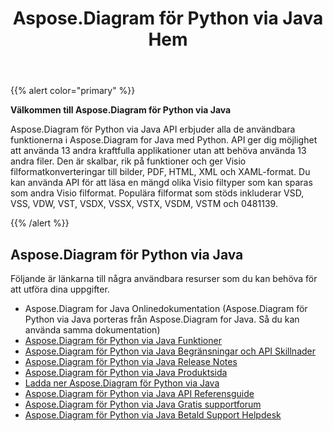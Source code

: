 ﻿---
title: Aspose.Diagram för Python via Java Hem
type: docs
weight: 40
url: /sv/python-java/
---
{{% alert color="primary" %}} 


**Välkommen till Aspose.Diagram för Python via Java**

Aspose.Diagram för Python via Java API erbjuder alla de användbara funktionerna i Aspose.Diagram for Java med Python. API ger dig möjlighet att använda 13 andra kraftfulla applikationer utan att behöva använda 13 andra filer. Den är skalbar, rik på funktioner och ger Visio filformatkonverteringar till bilder, PDF, HTML, XML och XAML-format. Du kan använda API för att läsa en mängd olika Visio filtyper som kan sparas som andra Visio filformat. Populära filformat som stöds inkluderar VSD, VSS, VDW, VST, VSDX, VSSX, VSTX, VSDM, VSTM och 0481139.

{{% /alert %}} 
## **Aspose.Diagram för Python via Java**
Följande är länkarna till några användbara resurser som du kan behöva för att utföra dina uppgifter.

- Aspose.Diagram for Java Onlinedokumentation (Aspose.Diagram för Python via Java porteras från Aspose.Diagram for Java. Så du kan använda samma dokumentation)
- [Aspose.Diagram för Python via Java Funktioner](https://docs.aspose.com/diagram/java/aspose-diagram-for-python-via-java-features/)
- [Aspose.Diagram för Python via Java Begränsningar och API Skillnader](https://docs.aspose.com/diagram/java/aspose-diagram-for-python-via-java-limitations-and-api-differences/)
- [Aspose.Diagram för Python via Java Release Notes](https://docs.aspose.com/diagram/java/aspose-diagram-for-python-via-java/)
- [Aspose.Diagram för Python via Java Produktsida](https://products.aspose.com/diagram/python-java/)
- [Ladda ner Aspose.Diagram för Python via Java](https://downloads.aspose.com/diagram/python)
- [Aspose.Diagram för Python via Java API Referensguide](https://reference.aspose.com/diagram/python)
- [Aspose.Diagram för Python via Java Gratis supportforum](https://forum.aspose.com/c/diagram/17)
- [Aspose.Diagram för Python via Java Betald Support Helpdesk](https://helpdesk.aspose.com/)
